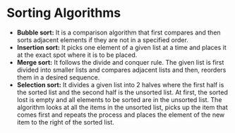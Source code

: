 # Sorting Algorithms
* **Bubble sort:** It is a comparison algorithm that first compares and then sorts adjacent elements if they are not in a specified order.
* **Insertion sort:** It picks one element of a given list at a time and places it at the exact spot where it is to be placed.
* **Merge sort:** It follows the divide and conquer rule. The given list is first divided into smaller lists and compares adjacent lists and then, reorders them in a desired sequence.
* **Selection sort:** It divides a given list into 2 halves where the first half is the sorted list and the second half is the unsorted list. At first, the sorted lost is empty and all elements to be sorted are in the unsorted list. The algorithm looks at all the items in the unsorted list, picks up the item that comes first and repeats the process and places the element of the new item to the right of the sorted list.
